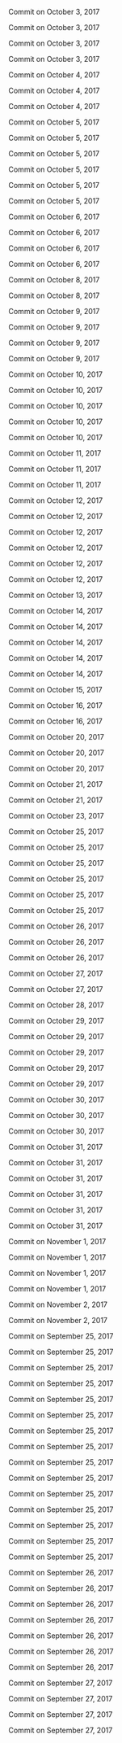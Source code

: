 Commit on October 3, 2017

Commit on October 3, 2017

Commit on October 3, 2017

Commit on October 3, 2017

Commit on October 4, 2017

Commit on October 4, 2017

Commit on October 4, 2017

Commit on October 5, 2017

Commit on October 5, 2017

Commit on October 5, 2017

Commit on October 5, 2017

Commit on October 5, 2017

Commit on October 5, 2017

Commit on October 6, 2017

Commit on October 6, 2017

Commit on October 6, 2017

Commit on October 6, 2017

Commit on October 8, 2017

Commit on October 8, 2017

Commit on October 9, 2017

Commit on October 9, 2017

Commit on October 9, 2017

Commit on October 9, 2017

Commit on October 10, 2017

Commit on October 10, 2017

Commit on October 10, 2017

Commit on October 10, 2017

Commit on October 10, 2017

Commit on October 11, 2017

Commit on October 11, 2017

Commit on October 11, 2017

Commit on October 12, 2017

Commit on October 12, 2017

Commit on October 12, 2017

Commit on October 12, 2017

Commit on October 12, 2017

Commit on October 12, 2017

Commit on October 13, 2017

Commit on October 14, 2017

Commit on October 14, 2017

Commit on October 14, 2017

Commit on October 14, 2017

Commit on October 14, 2017

Commit on October 15, 2017

Commit on October 16, 2017

Commit on October 16, 2017

Commit on October 20, 2017

Commit on October 20, 2017

Commit on October 20, 2017

Commit on October 21, 2017

Commit on October 21, 2017

Commit on October 23, 2017

Commit on October 25, 2017

Commit on October 25, 2017

Commit on October 25, 2017

Commit on October 25, 2017

Commit on October 25, 2017

Commit on October 25, 2017

Commit on October 26, 2017

Commit on October 26, 2017

Commit on October 26, 2017

Commit on October 27, 2017

Commit on October 27, 2017

Commit on October 28, 2017

Commit on October 29, 2017

Commit on October 29, 2017

Commit on October 29, 2017

Commit on October 29, 2017

Commit on October 29, 2017

Commit on October 30, 2017

Commit on October 30, 2017

Commit on October 30, 2017

Commit on October 31, 2017

Commit on October 31, 2017

Commit on October 31, 2017

Commit on October 31, 2017

Commit on October 31, 2017

Commit on October 31, 2017

Commit on November 1, 2017

Commit on November 1, 2017

Commit on November 1, 2017

Commit on November 1, 2017

Commit on November 2, 2017

Commit on November 2, 2017

Commit on September 25, 2017

Commit on September 25, 2017

Commit on September 25, 2017

Commit on September 25, 2017

Commit on September 25, 2017

Commit on September 25, 2017

Commit on September 25, 2017

Commit on September 25, 2017

Commit on September 25, 2017

Commit on September 25, 2017

Commit on September 25, 2017

Commit on September 25, 2017

Commit on September 25, 2017

Commit on September 25, 2017

Commit on September 25, 2017

Commit on September 26, 2017

Commit on September 26, 2017

Commit on September 26, 2017

Commit on September 26, 2017

Commit on September 26, 2017

Commit on September 26, 2017

Commit on September 26, 2017

Commit on September 27, 2017

Commit on September 27, 2017

Commit on September 27, 2017

Commit on September 27, 2017

